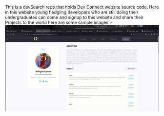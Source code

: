 This is a devSearch repo that holds Dev Connect website source code. Here in this website young fledgling developers who are still doing their undergraduates can come and signup to this website and share their Projects to the world
here are some sample images :-
![](preview_images/1.png) 
